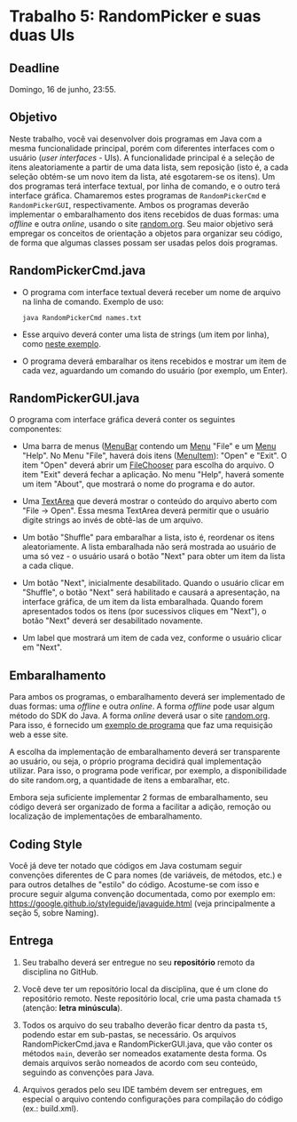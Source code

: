 # Trabalho 5: RandomPicker e suas duas UIs

## Deadline

Domingo, 16 de junho, 23:55.

## Objetivo

Neste trabalho, você vai desenvolver dois programas em Java com a mesma funcionalidade principal, porém com diferentes interfaces com o usuário (*user interfaces* - UIs). A funcionalidade principal é a seleção de itens aleatoriamente a partir de uma data lista, sem reposição (isto é, a cada seleção obtém-se um novo item da lista, até esgotarem-se os itens). Um dos programas terá interface textual, por linha de comando, e o outro terá interface gráfica. Chamaremos estes programas de `RandomPickerCmd` e `RandomPickerGUI`, respectivamente. Ambos os programas deverão implementar o embaralhamento dos itens recebidos de duas formas: uma *offline* e outra *online*, usando o site [random.org](htto://random.org). Seu maior objetivo será empregar os conceitos de orientação a objetos para organizar seu código, de forma que algumas classes possam ser usadas pelos dois programas.

## RandomPickerCmd.java

- O programa com interface textual deverá receber um nome de arquivo na linha de comando. Exemplo de uso:
  ```
  java RandomPickerCmd names.txt
  ```

- Esse arquivo deverá conter uma lista de strings (um item por linha), como [neste exemplo](names.txt).

- O programa deverá embaralhar os itens recebidos e mostrar um item de cada vez, aguardando um comando do usuário (por exemplo, um Enter).


## RandomPickerGUI.java

O programa com interface gráfica deverá conter os seguintes componentes: 

  - Uma barra de menus ([MenuBar](https://docs.oracle.com/javase/8/javafx/api/javafx/scene/control/MenuBar.html) contendo um [Menu](https://docs.oracle.com/javase/8/javafx/api/javafx/scene/control/Menu.html) "File" e um [Menu](https://docs.oracle.com/javase/8/javafx/api/javafx/scene/control/Menu.html) "Help". No Menu "File", haverá dois itens ([MenuItem](https://docs.oracle.com/javase/8/javafx/api/javafx/scene/control/MenuItem.html)): "Open" e "Exit". O item "Open" deverá abrir um [FileChooser](https://docs.oracle.com/javafx/2/ui_controls/file-chooser.htm) para escolha do arquivo. O item "Exit" deverá fechar a aplicação. No menu "Help", haverá somente um item "About", que mostrará o nome do programa e do autor.

  - Uma [TextArea](https://docs.oracle.com/javase/8/javafx/api/javafx/scene/control/TextArea.html) que deverá mostrar o conteúdo do arquivo aberto com "File -> Open". Essa mesma TextArea deverá permitir que o usuário digite strings ao invés de obtê-las de um arquivo.

  - Um botão "Shuffle" para embaralhar a lista, isto é, reordenar os itens aleatoriamente. A lista embaralhada não será mostrada ao usuário de uma só vez - o usuário usará o botão "Next" para obter um item da lista a cada clique.

  - Um botão "Next", inicialmente desabilitado. Quando o usuário clicar em "Shuffle", o botão "Next" será habilitado e causará a apresentação, na interface gráfica, de um item da lista embaralhada. Quando forem apresentados todos os itens (por sucessivos cliques em "Next"), o botão "Next" deverá ser desabilitado novamente.

  - Um label que mostrará um item de cada vez, conforme o usuário clicar em "Next".



## Embaralhamento

Para ambos os programas, o embaralhamento deverá ser implementado de duas formas: uma *offline* e outra *online*. A forma *offline* pode usar algum método do SDK do Java. A forma *online* deverá usar o site [random.org](http://random.org). Para isso, é fornecido um [exemplo de programa](DemoPostRandomOrg.java) que faz uma requisição web a esse site.

A escolha da implementação de embaralhamento deverá ser transparente ao usuário, ou seja, o próprio programa decidirá qual implementação utilizar. Para isso, o programa pode verificar, por exemplo, a disponibilidade do site random.org, a quantidade de itens a embaralhar, etc.

Embora seja suficiente implementar 2 formas de embaralhamento, seu código deverá ser organizado de forma a facilitar a adição, remoção ou localização de implementações de embaralhamento. 

## Coding Style

Você já deve ter notado que códigos em Java costumam seguir convenções diferentes de C para nomes (de variáveis, de métodos, etc.) e para outros detalhes de "estilo" do código. Acostume-se com isso e procure seguir alguma convenção documentada, como por exemplo em: https://google.github.io/styleguide/javaguide.html (veja principalmente a seção 5, sobre Naming).

## Entrega

 1. Seu trabalho deverá ser entregue no seu **repositório** remoto da disciplina no GitHub. 

 2. Você deve ter um repositório local da disciplina, que é um clone do repositório remoto. Neste repositório local, crie uma pasta chamada `t5` (atenção: **letra minúscula**).

 3. Todos os arquivo do seu trabalho deverão ficar dentro da pasta `t5`, podendo estar em sub-pastas, se necessário. Os arquivos RandomPickerCmd.java e RandomPickerGUI.java, que vão conter os métodos `main`, deverão ser nomeados exatamente desta forma. Os demais arquivos serão nomeados de acordo com seu conteúdo, seguindo as convenções para Java.

 4. Arquivos gerados pelo seu IDE também devem ser entregues, em especial o arquivo contendo configurações para compilação do código (ex.: build.xml). 
